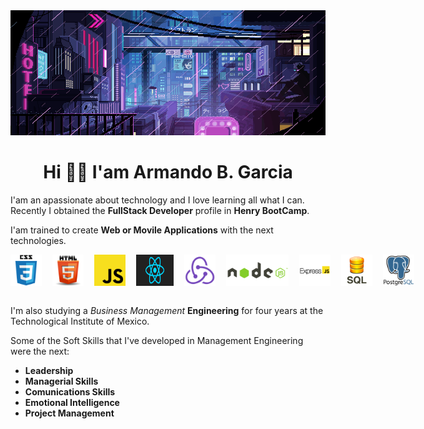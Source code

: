 <img src='baner.gif' height="200px" width="100%">

<h1 align="center" >Hi 👋🏽 I'am Armando B. Garcia</h1>
</hr>

I'am an apassionate about technology and I love learning all what I can. Recently I obtained the **FullStack Developer** profile in **Henry BootCamp**.

I'am trained to create **Web or Movile Applications** with the next technologies.

<div style="display: flex; gap: 17px;">
<img src='images/CSS3.png' src='css' height='50px'>
<img src='images/html5_logo.png' src='html' height='50px'>
<img src='images/javascript.png' src='javascript' height='50px'>
<img src='images/react-2.gif' src='react' height='50px' width="60">
<img src='images/redux.png' src='redux' height='50px'>
<img src='images/nodejs.gif' src='node' height='50px'>
<img src='images/express-js.png' src='express' height='50px'>
<img src='images/sql.png' src='sql' height='50px'>
<img src='images/Postgre.png' src='postgres' height='50px'>
</div>
</br>

I'm also studying a _Business Management_ **Engineering** for four years at the Technological Institute of Mexico.

Some of the Soft Skills that I've developed in Management Engineering were the next:

- **Leadership**
- **Managerial Skills**
- **Comunications Skills**
- **Emotional Intelligence**
- **Project Management**
